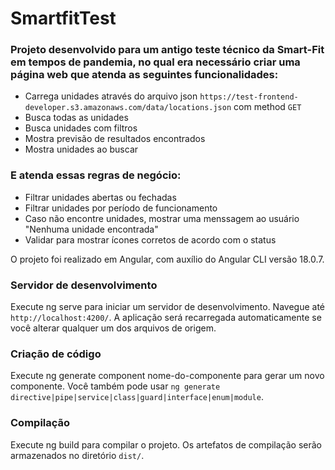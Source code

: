 # SmartfitTest

### Projeto desenvolvido para um antigo teste técnico da Smart-Fit em tempos de pandemia, no qual era necessário criar uma página web que atenda as seguintes funcionalidades:
- Carrega unidades através do arquivo json `https://test-frontend-developer.s3.amazonaws.com/data/locations.json` com method `GET`
- Busca todas as unidades
- Busca unidades com filtros
- Mostra previsão de resultados encontrados
- Mostra unidades ao buscar

### E atenda essas regras de negócio:
- Filtrar unidades abertas ou fechadas
- Filtrar unidades por período de funcionamento
- Caso não encontre unidades, mostrar uma menssagem ao usuário "Nenhuma unidade encontrada"
- Validar para mostrar ícones corretos de acordo com o status

O projeto foi realizado em Angular, com auxílio do Angular CLI versão 18.0.7.

### Servidor de desenvolvimento
Execute ng serve para iniciar um servidor de desenvolvimento. Navegue até `http://localhost:4200/`. A aplicação será recarregada automaticamente se você alterar qualquer um dos arquivos de origem.

### Criação de código
Execute ng generate component nome-do-componente para gerar um novo componente. Você também pode usar `ng generate directive|pipe|service|class|guard|interface|enum|module`.

### Compilação
Execute ng build para compilar o projeto. Os artefatos de compilação serão armazenados no diretório `dist/`.
